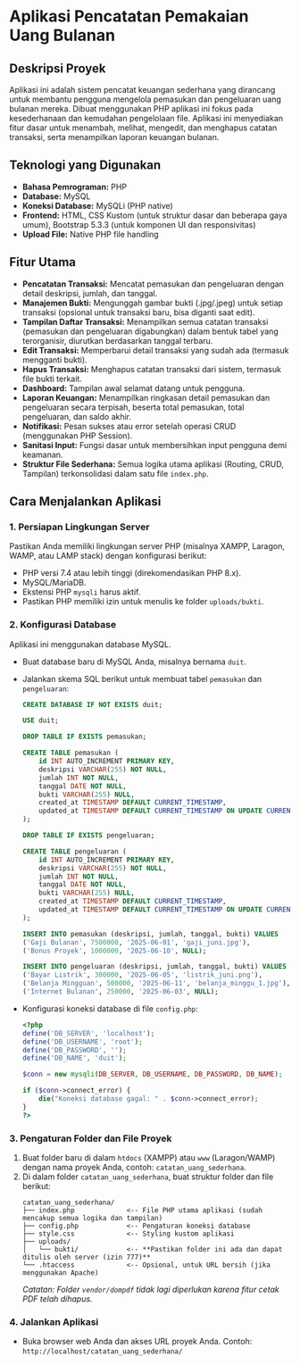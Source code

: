 # Aplikasi Pencatatan Pemakaian Uang Bulanan

## Deskripsi Proyek
Aplikasi ini adalah sistem pencatat keuangan sederhana yang dirancang untuk membantu pengguna mengelola pemasukan dan pengeluaran uang bulanan mereka. Dibuat menggunakan PHP aplikasi ini fokus pada kesederhanaan dan kemudahan pengelolaan file. Aplikasi ini menyediakan fitur dasar untuk menambah, melihat, mengedit, dan menghapus catatan transaksi, serta menampilkan laporan keuangan bulanan.

## Teknologi yang Digunakan
* **Bahasa Pemrograman:** PHP
* **Database:** MySQL
* **Koneksi Database:** MySQLi (PHP native)
* **Frontend:** HTML, CSS Kustom (untuk struktur dasar dan beberapa gaya umum), Bootstrap 5.3.3 (untuk komponen UI dan responsivitas)
* **Upload File:** Native PHP file handling

## Fitur Utama
* **Pencatatan Transaksi:** Mencatat pemasukan dan pengeluaran dengan detail deskripsi, jumlah, dan tanggal.
* **Manajemen Bukti:** Mengunggah gambar bukti (.jpg/.jpeg) untuk setiap transaksi (opsional untuk transaksi baru, bisa diganti saat edit).
* **Tampilan Daftar Transaksi:** Menampilkan semua catatan transaksi (pemasukan dan pengeluaran digabungkan) dalam bentuk tabel yang terorganisir, diurutkan berdasarkan tanggal terbaru.
* **Edit Transaksi:** Memperbarui detail transaksi yang sudah ada (termasuk mengganti bukti).
* **Hapus Transaksi:** Menghapus catatan transaksi dari sistem, termasuk file bukti terkait.
* **Dashboard:** Tampilan awal selamat datang untuk pengguna.
* **Laporan Keuangan:** Menampilkan ringkasan detail pemasukan dan pengeluaran secara terpisah, beserta total pemasukan, total pengeluaran, dan saldo akhir.
* **Notifikasi:** Pesan sukses atau error setelah operasi CRUD (menggunakan PHP Session).
* **Sanitasi Input:** Fungsi dasar untuk membersihkan input pengguna demi keamanan.
* **Struktur File Sederhana:** Semua logika utama aplikasi (Routing, CRUD, Tampilan) terkonsolidasi dalam satu file `index.php`.

## Cara Menjalankan Aplikasi

### 1. Persiapan Lingkungan Server
Pastikan Anda memiliki lingkungan server PHP (misalnya XAMPP, Laragon, WAMP, atau LAMP stack) dengan konfigurasi berikut:
* PHP versi 7.4 atau lebih tinggi (direkomendasikan PHP 8.x).
* MySQL/MariaDB.
* Ekstensi PHP `mysqli` harus aktif.
* Pastikan PHP memiliki izin untuk menulis ke folder `uploads/bukti`.

### 2. Konfigurasi Database
Aplikasi ini menggunakan database MySQL.
* Buat database baru di MySQL Anda, misalnya bernama `duit`.
* Jalankan skema SQL berikut untuk membuat tabel `pemasukan` dan `pengeluaran`:

    ```sql
    CREATE DATABASE IF NOT EXISTS duit;

    USE duit;

    DROP TABLE IF EXISTS pemasukan;

    CREATE TABLE pemasukan (
        id INT AUTO_INCREMENT PRIMARY KEY,
        deskripsi VARCHAR(255) NOT NULL,
        jumlah INT NOT NULL,
        tanggal DATE NOT NULL,
        bukti VARCHAR(255) NULL,
        created_at TIMESTAMP DEFAULT CURRENT_TIMESTAMP,
        updated_at TIMESTAMP DEFAULT CURRENT_TIMESTAMP ON UPDATE CURRENT_TIMESTAMP
    );

    DROP TABLE IF EXISTS pengeluaran;

    CREATE TABLE pengeluaran (
        id INT AUTO_INCREMENT PRIMARY KEY,
        deskripsi VARCHAR(255) NOT NULL,
        jumlah INT NOT NULL,
        tanggal DATE NOT NULL,
        bukti VARCHAR(255) NULL,
        created_at TIMESTAMP DEFAULT CURRENT_TIMESTAMP,
        updated_at TIMESTAMP DEFAULT CURRENT_TIMESTAMP ON UPDATE CURRENT_TIMESTAMP
    );

    INSERT INTO pemasukan (deskripsi, jumlah, tanggal, bukti) VALUES
    ('Gaji Bulanan', 7500000, '2025-06-01', 'gaji_juni.jpg'),
    ('Bonus Proyek', 1000000, '2025-06-10', NULL);

    INSERT INTO pengeluaran (deskripsi, jumlah, tanggal, bukti) VALUES
    ('Bayar Listrik', 300000, '2025-06-05', 'listrik_juni.png'),
    ('Belanja Mingguan', 500000, '2025-06-11', 'belanja_minggu_1.jpg'),
    ('Internet Bulanan', 250000, '2025-06-03', NULL);
    ```
* Konfigurasi koneksi database di file `config.php`:

    ```php
    <?php
    define('DB_SERVER', 'localhost');
    define('DB_USERNAME', 'root');
    define('DB_PASSWORD', '');    
    define('DB_NAME', 'duit');

    $conn = new mysqli(DB_SERVER, DB_USERNAME, DB_PASSWORD, DB_NAME);

    if ($conn->connect_error) {
        die("Koneksi database gagal: " . $conn->connect_error);
    }
    ?>
    ```

### 3. Pengaturan Folder dan File Proyek
1.  Buat folder baru di dalam `htdocs` (XAMPP) atau `www` (Laragon/WAMP) dengan nama proyek Anda, contoh: `catatan_uang_sederhana`.
2.  Di dalam folder `catatan_uang_sederhana`, buat struktur folder dan file berikut:
    ```
    catatan_uang_sederhana/
    ├── index.php             <-- File PHP utama aplikasi (sudah mencakup semua logika dan tampilan)
    ├── config.php            <-- Pengaturan koneksi database
    ├── style.css             <-- Styling kustom aplikasi
    ├── uploads/
    │   └── bukti/            <-- **Pastikan folder ini ada dan dapat ditulis oleh server (izin 777)**
    └── .htaccess             <-- Opsional, untuk URL bersih (jika menggunakan Apache)
    ```
    *Catatan: Folder `vendor/dompdf` tidak lagi diperlukan karena fitur cetak PDF telah dihapus.*

### 4. Jalankan Aplikasi
* Buka browser web Anda dan akses URL proyek Anda. Contoh: `http://localhost/catatan_uang_sederhana/`
